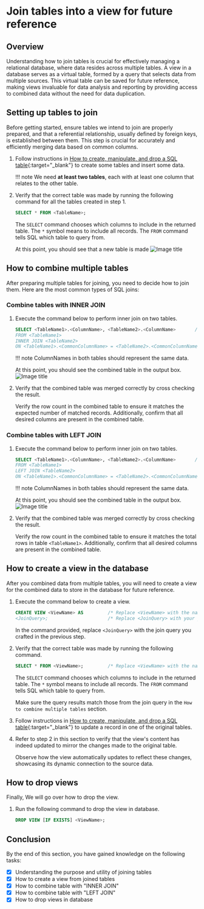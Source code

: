 # Join tables into a view for future reference



## Overview
Understanding how to join tables is crucial for effectively managing a relational database, where data resides across multiple tables. A view in a database serves as a virtual table, formed by a query that selects data from multiple sources. This virtual table can be saved for future reference, making views invaluable for data analysis and reporting by providing access to combined data without the need for data duplication.


## Setting up tables to join
Before getting started, ensure tables we intend to join are properly prepared, and that a referential relationship, usually defined by foreign keys, is established between them. This step is crucial for accurately and efficiently merging data based on common columns.

1. Follow instructions in [How to create, manipulate, and drop a SQL table](task1.md){:target="_blank"} to create some tables and insert some data.

    !!! note
        We need **at least two tables**, each with at least one column that relates to the other table.


2. Verify that the correct table was made by running the following command for all the tables created in step 1. 
    ``` sql
    SELECT * FROM <TableName>;
    ```
    The ```SELECT``` command chooses which columns to include in the returned table. The ```*``` symbol means to include all records. The ```FROM``` command tells SQL which table to query from.

    At this point, you should see that a new table is made 
    ![Image title](https://dummyimage.com/600x400/eee/aaa)

## How to combine multiple tables
After preparing multiple tables for joining, you need to decide how to join them. Here are the most common types of SQL joins:

### Combine tables with INNER JOIN
1. Execute the command below to perform inner join on two tables.
    ``` sql
    SELECT <TableName1>.<ColumnName>, <TableName2>.<ColumnName>       /* Replace <TableName1> and <TableName2> with the names of your tables, <ColumnName> with the names of the columns you want to select, and <CommonColumnName> with the name of the column used to relate both tables.
    FROM <TableName1>
    INNER JOIN <TableName2>
    ON <TableName1>.<CommonColumnName> = <TableName2>.<CommonColumnName>;
    ```

    !!! note
        ColumnNames in both tables should represent the same data.

    At this point, you should see the combined table in the output box. 
    ![Image title](https://dummyimage.com/600x400/eee/aaa)

2. Verify that the combined table was merged correctly by cross checking the result. 

    Verify the row count in the combined table to ensure it matches the expected number of matched records. Additionally, confirm that all desired columns are present in the combined table.

### Combine tables with LEFT JOIN
1. Execute the command below to perform inner join on two tables.
    ``` sql
    SELECT <TableName1>.<ColumnName>, <TableName2>.<ColumnName>       /* Replace <TableName1> and <TableName2> with the names of your tables, <ColumnName> with the names of the columns you want to select, and <CommonColumnName> with the name of the column used to relate both tables.
    FROM <TableName1>
    LEFT JOIN <TableName2>
    ON <TableName1>.<CommonColumnName> = <TableName2>.<CommonColumnName>;
    ```

    !!! note
        ColumnNames in both tables should represent the same data.

    At this point, you should see the combined table in the output box. 
    ![Image title](https://dummyimage.com/600x400/eee/aaa)

2. Verify that the combined table was merged correctly by cross checking the result. 

    Verify the row count in the combined table to ensure it matches the total rows in table `<TableName1>`. Additionally, confirm that all desired columns are present in the combined table.

## How to create a view in the database
After you combined data from multiple tables, you will need to create a view for the combined data to store in the database for future reference. 

1. Execute the command below to create a view.
    ``` sql
    CREATE VIEW <ViewName> AS         /* Replace <ViewName> with the name of your view
    <JoinQuery>;                      /* Replace <JoinQuery> with your join query;
    ```

    In the command provided, replace `<JoinQuery>` with the join query you crafted in the previous step. 

2. Verify that the correct table was made by running the following command. 
    ``` sql
    SELECT * FROM <ViewName>;         /* Replace <ViewName> with the name of your view
    ```
    The ```SELECT``` command chooses which columns to include in the returned table. The ```*``` symbol means to include all records. The ```FROM``` command tells SQL which table to query from.

    Make sure the query results match those from the join query in the `How to combine multiple tables` section.

3. Follow instructions in [How to create, manipulate, and drop a SQL table](task1.md){:target="_blank"} to update a record in one of the original tables. 

4. Refer to step 2 in this section to verify that the view's content has indeed updated to mirror the changes made to the original table.

    Observe how the view automatically updates to reflect these changes, showcasing its dynamic connection to the source data.

## How to drop views
Finally, We will go over how to drop the view. 

1. Run the following command to drop the view in database.
    ``` sql
    DROP VIEW [IF EXISTS] <ViewName>;
    ```



## Conclusion
By the end of this section, you have gained knowledge on the following tasks:

- [x] Understanding the purpose and utility of joining tables
- [x] How to create a view from joined tables
- [x] How to combine table with "INNER JOIN"
- [x] How to combine table with "LEFT JOIN"
- [x] How to drop views in database
